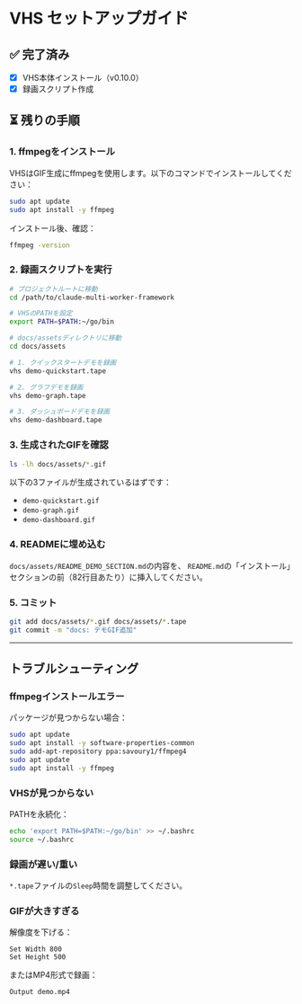 # VHS セットアップガイド

## ✅ 完了済み

- [x] VHS本体インストール（v0.10.0）
- [x] 録画スクリプト作成

## ⏳ 残りの手順

### 1. ffmpegをインストール

VHSはGIF生成にffmpegを使用します。以下のコマンドでインストールしてください：

```bash
sudo apt update
sudo apt install -y ffmpeg
```

インストール後、確認：
```bash
ffmpeg -version
```

### 2. 録画スクリプトを実行

```bash
# プロジェクトルートに移動
cd /path/to/claude-multi-worker-framework

# VHSのPATHを設定
export PATH=$PATH:~/go/bin

# docs/assetsディレクトリに移動
cd docs/assets

# 1. クイックスタートデモを録画
vhs demo-quickstart.tape

# 2. グラフデモを録画
vhs demo-graph.tape

# 3. ダッシュボードデモを録画
vhs demo-dashboard.tape
```

### 3. 生成されたGIFを確認

```bash
ls -lh docs/assets/*.gif
```

以下の3ファイルが生成されているはずです：
- `demo-quickstart.gif`
- `demo-graph.gif`
- `demo-dashboard.gif`

### 4. READMEに埋め込む

`docs/assets/README_DEMO_SECTION.md`の内容を、
`README.md`の「インストール」セクションの前（82行目あたり）に挿入してください。

### 5. コミット

```bash
git add docs/assets/*.gif docs/assets/*.tape
git commit -m "docs: デモGIF追加"
```

---

## トラブルシューティング

### ffmpegインストールエラー

パッケージが見つからない場合：
```bash
sudo apt update
sudo apt install -y software-properties-common
sudo add-apt-repository ppa:savoury1/ffmpeg4
sudo apt update
sudo apt install -y ffmpeg
```

### VHSが見つからない

PATHを永続化：
```bash
echo 'export PATH=$PATH:~/go/bin' >> ~/.bashrc
source ~/.bashrc
```

### 録画が遅い/重い

`*.tape`ファイルの`Sleep`時間を調整してください。

### GIFが大きすぎる

解像度を下げる：
```tape
Set Width 800
Set Height 500
```

またはMP4形式で録画：
```tape
Output demo.mp4
```
